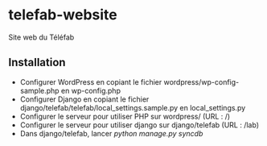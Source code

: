 telefab-website
===============

Site web du Téléfab

Installation
---------------

* Configurer WordPress en copiant le fichier wordpress/wp-config-sample.php en wp-config.php
* Configurer Django en copiant le fichier django/telefab/telefab/local\_settings.sample.py en local\_settings.py
* Configurer le serveur pour utiliser PHP sur wordpress/ (URL : /)
* Configurer le serveur pour utiliser django sur django/telefab (URL : /lab)
* Dans django/telefab, lancer _python manage.py syncdb_